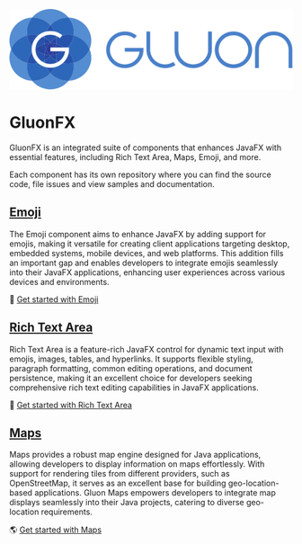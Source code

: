 [![Gluon](.github/assets/gluon_logo.svg)](https://gluonhq.com)

# GluonFX
GluonFX is an integrated suite of components that enhances JavaFX with essential features, including Rich Text Area, Maps, Emoji, and more.

Each component has its own repository where you can find the source code, file issues and view samples and documentation.

## [Emoji](https://github.com/gluonhq/emoji)

The Emoji component aims to enhance JavaFX by adding support for emojis, making it versatile for creating client applications targeting desktop, embedded systems, mobile devices, and web platforms. This addition fills an important gap and enables developers to integrate emojis seamlessly into their JavaFX applications, enhancing user experiences across various devices and environments.

🚀 [Get started with Emoji](https://github.com/gluonhq/emoji) 

## [Rich Text Area](https://github.com/gluonhq/rich-text-area)

Rich Text Area is a feature-rich JavaFX control for dynamic text input with emojis, images, tables, and hyperlinks. It supports flexible styling, paragraph formatting, common editing operations, and document persistence, making it an excellent choice for developers seeking comprehensive rich text editing capabilities in JavaFX applications.

📝 [Get started with Rich Text Area](https://github.com/gluonhq/rich-text-area)

## [Maps](https://github.com/gluonhq/maps)

Maps provides a robust map engine designed for Java applications, allowing developers to display information on maps effortlessly. With support for rendering tiles from different providers, such as OpenStreetMap, it serves as an excellent base for building geo-location-based applications. Gluon Maps empowers developers to integrate map displays seamlessly into their Java projects, catering to diverse geo-location requirements.

🌎 [Get started with Maps](https://github.com/gluonhq/maps)